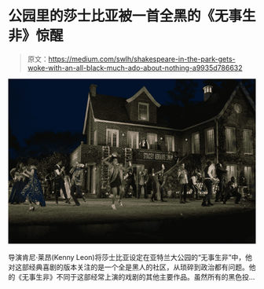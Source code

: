 # 公园里的莎士比亚被一首全黑的《无事生非》惊醒

> 原文：<https://medium.com/swlh/shakespeare-in-the-park-gets-woke-with-an-all-black-much-ado-about-nothing-a9935d786632>

![](img/e70d979916fed13532d2d547fe35f97f.png)

导演肯尼·莱昂(Kenny Leon)将莎士比亚设定在亚特兰大公园的“无事生非”中，他对这部经典喜剧的版本关注的是一个全是黑人的社区，从琐碎到政治都有问题。他的《无事生非》不同于这部经常上演的戏剧的其他主要作品。虽然所有的黑色投…